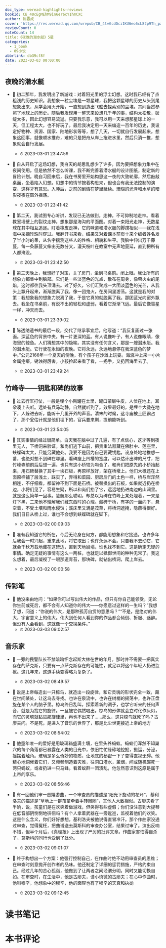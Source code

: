 ```yaml
---
doc_type: weread-highlights-reviews
bookId: CB_4UcEgMEhM9in6er6cY1hmCXC
author: 陈春成
cover: 'https://res.weread.qq.com/wrepub/CB_4tvGcdGci1KU6eo6cL82p9Th_parsecover'
reviewCount: 0
noteCount: 14
title:《夜晚的潜水艇》5星
categories:
  - 1_book
  - 09小说
abbrlink: db39cf8f
date: 2023-03-03 00:00:00
---
```



## 夜晚的潜水艇


- 📌 初二那年，我发明出了新游戏：对着阳光里的浮尘幻想。这时我已经有了点粗浅的历史知识。我想象一粒尘埃是一颗星球，我把这颗星球的历史从头到尾想象出来，从学会用火开始，一直想到造出飞船去探索别的尘埃。其间当然参照了地球上的历史。随后我发现用一整天来设想几千年的事，结构太松散，破绽太多，因此幻想容易流逝。只要我乐意，我可以用一天来想那星球上的一天，但工程太大，也不好玩了。最后我决定用一天来编造一百年的历史，我设定好物种、资源、国家、陆地形状等等，想了几天，一切就自行发展起来。想象这回事，就像顺水推舟，难的只是把舟从岸上拖进水里，然后只消一推，想象就会自行发展。 
    - ⏱ 2023-03-01 23:47:59 

- 📌 自从开启了这场幻想，我白天的胡思乱想少了许多，因为要把想象力集中在夜间使用。但是依然不怎么听课，我不断完善着潜水艇的设计图纸，制定新的冒险计划。晚自习回来后，我在书房里开始构思这一夜的大致轮廓，然后敲敲桌面，坐着陷入幻想。幻想中的情节按着构思来，但也会有我无法控制的演变，这样才有意思。入睡后，之前的剧情在梦里延续。珊瑚的光泽和水草的暗影夜夜在窗外摇荡。 
    - ⏱ 2023-03-01 23:41:42 

- 📌 第二天，我试图专心听讲，发现已无法做到。走神。不可抑制地走神。看着教室墙壁上的裂纹走神，想象那是海沟的平面图。对着一束阳光走神，无数星球在其中相互追逐。盯着橡皮走神，它的味道和潜水服的脚蹼相似——我在浅海中采摘珍珠时穿过。我翻开书来看，结果又对着课本前页十来个编者姓名发了半小时的呆，从名字揣测这些人的性格、相貌和生平。我脑中伸出万千藤蔓，每一条藤蔓又伸出无数分叉，漫天枝叶在教室中无声地蔓延，直到把所有人都淹没。 
    - ⏱ 2023-03-01 23:42:50 

- 📌 第三天晚上，我想好了对策，关了房门，坐到书桌前。闭上眼。我让所有的想象力都集中到脑部。它们是一些淡蓝色的光点，散布在周身，像萤火虫的尾焰，这时都往我头顶涌去。过了好久，它们汇聚成一大团淡蓝色的光芒，从我头上飘升起来，渐渐脱离了我，像一团鬼火，在房间里游荡。这就是我的对策：我想象我的想象力脱离了我，于是它真的就脱离了我。那团蓝光向窗外飘去。我坐在书桌前，有说不出的轻松和虚弱，看着它渐渐飞远。最后它像彗星一样，冲天而去。 
    - ⏱ 2023-03-01 23:39:02 

- 📌 陈透纳遗书的最后一段，交代了继承事宜后，他写道：“我反复画过一张画。深蓝色的背景中央，有一片更深的蓝。有人说像叶子，有人说像眼睛，像海里的鲸鱼。人们猜想其中的隐喻。其实没有任何含义，那是一艘潜水艇。我的潜水艇。它行驶在永恒的夜晚。它将永远，永远地悬停在我深蓝色的梦中。”公元2166年一个夏天的傍晚，有个孩子在沙滩上玩耍。海浪冲上来一小片金属疙瘩，锈蚀得厉害。小孩捡起来看了看，一扬手，又扔回海里去了。 
    - ⏱ 2023-03-01 23:49:24 
## 竹峰寺——钥匙和碑的故事


- 📌 过去行军打仗，一般是埋个小陶罐在土里，罐口蒙层牛皮，人伏在地上，耳朵凑上去听。远处有兵马动静，自然就听到了。效果最好的，是埋个大瓮在地下，人躲进去听，能听十几里开外的声音。清末的时候，这寺庙被土匪霸占了，那个瓮估计就是他们埋下的，官兵要来剿，提前能听到。 
    - ⏱ 2023-03-01 23:54:05 

- 📌 其实事情的经过很简单。白天我在脑中过了几遍，有了点信心，这才等到夜里无人，下桥洞来验证。和尚们逃下山前，把贵重法器藏在佛肚中、莲座里，蛱蝶碑太大，只能另藏他处。我要不是因为自己要藏钥匙，设身处地地推想一番，也绝对想不到碑在哪里。看碑座上凹槽的宽度，可以估计出碑的尺寸，把竹峰寺前前后后想一遍，也只有这小桥较为吻合了。和尚们把原先的小桥抬起来，用石碑替换了其中一块石板，再原样放好，架在桥墩上。他们大概还在上面原样铺了层浅土，踩实了，弄得和菜园、厨房后门的土色一样，桥与岸浑然相连，不仔细看，都留神不到下面是石桥。被替换出的石板，如果就近扔在桥边，小将们见了，容易生疑，所以和尚们抬了它，远远地扔进南边的山涧里。就是这么简单一回事。慧航那么聪明，却总以为碑在竹峰上某处埋着，一来是灯下黑，二来他不理解我们藏东西时的心理。藏碑于桥，有字的一面向下，悬空着，不受土壤和雨水侵蚀；溪床里又满是茂草，将桥洞遮掩，隐蔽得很好。我们日日从桥上过，谁也不会想到蛱蝶碑就在脚下。 
    - ⏱ 2023-03-02 00:09:03 

- 📌 唯有我知道它的所在，今后无论身在何方，都能用想象和它接通。也许多年后我会一时兴起，重来此地，将它取出；也许永远不会。只要我不去动它，它就会千秋万载地藏在这碑边，直到天地崩塌，谁也找不到它。这是确定无疑的事情。确定无疑的事情有这么一两桩，也就足以抵御世间的种种无常了。我这么想着，最后凝视了一眼那道青苔，那块碑，就钻出桥洞，爬上岸去。 
    - ⏱ 2023-03-02 00:00:58 
## 传彩笔


- 📌 他没来由地问：“如果你可以写出伟大的作品，但只有你自己能领受，无论你生前或死后，都不会有人知道你的伟大——你愿意过这样的一生吗？”我想了想，问道：“你说的伟大，是那种孤芳自赏的意思吗？”“不是，是绝对的伟大，宇宙意义上的伟大。伟大到任何人看到你的作品都会倾倒、折服、迷醉。但没有人会看到，这就像一个交换条件。” 
    - ⏱ 2023-03-03 09:02:57 
## 音乐家


- 📌 一旁的民警队长不禁暗暗怀念起斯大林在世的年月，那时并不需要一把真实存在的萨克斯，只要有一点萨克斯存在的可能性，就足以将这个年轻人扔进监狱。这几年来，这道手续变得略为复杂了。 
    - ⏱ 2023-03-02 08:49:57 

- 📌 说是上帝每造出一只椋鸟，就造出一段旋律，和它灵魂的形状完全一致，藏在世间某处，让这鸟去寻找。也许在泉流中，也许在树梢的摇荡中，也许正盘旋在某个人的脑子里。椋鸟终日乱叫，探索着新的调子，也学它听来的任何声音，就是为找它的旋律。一旦被它偶然唱出，椋鸟的形体就会立时化作灰烬，而它的灵魂就钻进那旋律里，再也不出来了……那么，这只椋鸟就死了吗？古廖夫问。不是死，是进入了音乐的世界了，那是比尘世更接近上帝的地方 
    - ⏱ 2023-03-02 08:54:02 

- 📌 他童年唯一的爱好是用玻璃箱盛满土壤，在里头养蚂蚁。蚂蚁们浑然不知巢穴的每个角落都已暴露在人类的目光中，依旧忙忙碌碌地挖掘，搬运，分泌，摇摆着触角。玻璃是多么奇妙的物质，让地底的秘密一下子变得直视无碍。他精心地伺候着它们，又频频制造着灾难，往洞口灌水，薰烟，间或随机碾死一两只蚂蚁，或者扔进一只马蜂。看着蚁群一团溃乱，他忽然意识到这原是属于上帝的享乐。 
    - ⏱ 2023-03-02 08:56:46 

- 📌 有一回他们审一首嬉游曲，一个审查员的描述是“阳光下旋动的花环”，基利洛夫的描述是“草地上一群孩童牵着手转圈圈”，其他人大致相似。古廖夫看了半晌，说，孩童们是在欢笑着做游戏，但笑得有些虚假；你们没注意到大提琴在低音部阴恻恻地徘徊吗？有个人拿着武器在一旁逡巡，监视着他们的欢笑。这是什么含义，你们好好想想。基利洛夫被他说得直冒冷汗。那个作曲家没通过审查，觉得冤枉，把曲谱送去莫斯科的审查办公室，结果过审了。演出反响不错，但半个月后，《真理报》上出现了严厉的批评文章。作曲家害怕得自杀了，莫斯科的同行也受到了处分。 
    - ⏱ 2023-03-02 09:01:07 

- 📌 终于构想出一个方案：他强行控制自己，在作曲时绝不动用审查员的思维；在审查时刻意抛开创作者的品味。他还制定了详细的惩罚措施，严格约束自己。经过几年的苦心孤诣，他做到了让两者之间泾渭分明，同时又能切换自如。在审查时，在生活中，他是古廖夫，谨小慎微的古廖夫；在心中作曲时，他叫穆辛，他想象中的穆辛，他的面容也有了穆辛的天真和执拗 
    - ⏱ 2023-03-02 09:12:45 

# 读书笔记


# 本书评论

